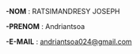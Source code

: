  **-NOM** : RATSIMANDRESY JOSEPH

 **-PRENOM** : Andriantsoa

 **-E-MAIL** : andriantsoa024@gmail.com
